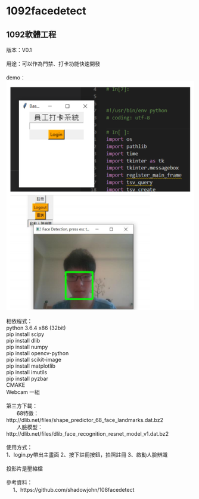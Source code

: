 # 1092facedetect
<h2>1092軟體工程</h2>
版本：V0.1<br>
<br>
用途：可以作為門禁、打卡功能快速開發<br>
<br>
demo：<br>
  <img src="demo.png">
<br>
<br>
相依程式：<br>
python 3.6.4 x86 (32bit)<br>
pip install scipy<br>
pip install dlib<br>
pip install numpy<br>
pip install opencv-python<br>
pip install scikit-image<br>
pip install matplotlib<br>
pip install imutils <br>
pip install pyzbar<br>
CMAKE<br>
Webcam 一組<br>
<br>
第三方下載：<br>
　　68特徵：http://dlib.net/files/shape_predictor_68_face_landmarks.dat.bz2<br>
　　人臉模型：http://dlib.net/files/dlib_face_recognition_resnet_model_v1.dat.bz2<br>
<br>
使用方式：<br>
    1、login.py帶出主畫面
    2、按下註冊按鈕，拍照註冊
    3、啟動人臉辨識
    
<br>
<br>
投影片是壓縮檔
<br>
<br>
參考資料：<br>
　  1、https://github.com/shadowjohn/108facedetect
